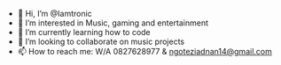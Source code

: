 - 👋 Hi, I’m @Iamtronic
- 👀 I’m interested in Music, gaming and entertainment
- 🌱 I’m currently learning how to code
- 💞️ I’m looking to collaborate on music projects
- 📫 How to reach me: W/A 0827628977 & ngoteziadnan14@gmail.com

<!---
Iamtronic/Iamtronic is a ✨ special ✨ repository because its `README.md` (this file) appears on your GitHub profile.
You can click the Preview link to take a look at your changes.
--->

